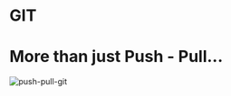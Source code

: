 # GIT
# More than just Push - Pull...



![push-pull-git](https://user-images.githubusercontent.com/62665405/92873946-2d590f00-f425-11ea-87fb-a75e442de0a0.PNG)
